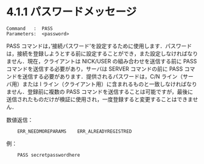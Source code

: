 # 4.1.1 パスワードメッセージ

```
Command   :  PASS
Parameters:  <password>
```

PASS コマンドは，’接続パスワード’を設定するために使用します．パスワードは，接続を登録しようとする前に設定することができ，また設定しなければなりません．現在，クライアントは NICK/USER の組み合わせを送信する前に PASS コマンドを送信する必要があり，サーバは SERVER コマンドの前に PASS コマンドを送信する必要があります．提供されるパスワードは，C/N ライン（サーバ用）または I ライン（クライアント用）に含まれるものと一致しなければなりません．登録前に複数の PASS コマンドを送信することは可能ですが，最後に送信されたものだけが検証に使用され，一度登録すると変更することはできません．

数値返信：
```
    ERR_NEEDMOREPARAMS    ERR_ALREADYREGISTRED
```

例：
```
    PASS secretpasswordhere
```
